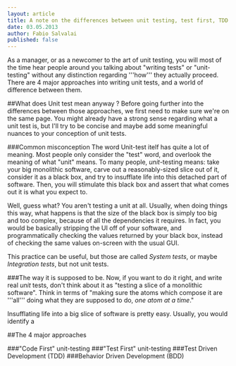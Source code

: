 ```yaml
---
layout: article
title: A note on the differences between unit testing, test first, TDD and BDD
date: 03.05.2013
author: Fabio Salvalai
published: false
---
```

As a manager, or as a newcomer to the art of unit testing, you will most of the time hear people around you talking about "writing tests" or "unit-testing" without any distinction regarding '''how''' they actually proceed. There are 4 major approaches into writing unit tests, and a world of difference between them.


##What does Unit test mean anyway ?
Before going further into the differences between those approaches, we first need to make sure we're on the same page. You might already have a strong sense regarding what a unit test is, but I'll try to be concise and maybe add some meaningful nuances to your conception of unit tests.

###Common misconception
The word Unit-test itelf has quite a lot of meaning. Most people only consider the "test" word, and overlook the meaning of what "unit" means.
To many people, *unit*-testing means: take your big monolithic software, carve out a reasonably-sized slice out of it, consider it as a black box, and try to insufflate life into this detached part of software. Then, you will stimulate this black box and assert that what comes out it is what you expect to.

Well, guess what? You aren't testing a unit at all. Usually, when doing things this way, what happens is that the size of the black box is simply too big and too complex, because of all the dependencies it requires. In fact, you would be basically stripping the UI off of your software, and programmatically checking the values returned by your black box, instead of checking the same values on-screen with the usual GUI.

This practice can be useful, but those are called *System tests*, or maybe *Integration tests*, but not unit tests.

###The way it is supposed to be.
Now, if you want to do it right, and write real *unit* tests, don't think about it as "testing a slice of a monolithic software". Think in terms of "making sure the atoms which compose it are '''all''' doing what they are supposed to do, *one atom at a time*."

Insufflating life into a big slice of software is pretty easy. Usually, you would identify a 

##The 4 major approaches

###"Code First" unit-testing
###"Test First" unit-testing
###Test Driven Development (TDD)
###Behavior Driven Development (BDD)
